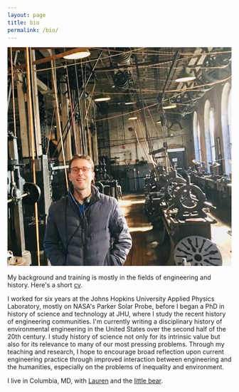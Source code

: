 ```yaml
---
layout: page
title: bio
permalink: /bio/
---
```


![](/assets/ryan.jpg)

My background and training is mostly in the fields of engineering and history. Here's a short [cv](/assets/hearty-cv.pdf).

I worked for six years at the Johns Hopkins University Applied Physics Laboratory, mostly on NASA's Parker Solar Probe, before I began a PhD in history of science and technology at JHU, where I study the recent history of engineering communities. I'm currently writing a disciplinary history of environmental engineering in the United States over the second half of the 20th century. I study history of science not only for its intrinsic value  but also for its relevance to many of our most pressing problems. Through my teaching and research, I hope to encourage broad reflection upon current engineering practice through improved interaction between engineering and the humanities, especially on the problems of inequality and  environment.

I live in Columbia, MD, with [Lauren](https://www.irismusicproject.com/team) and the [little bear](/assets/little-bear.jpg).
